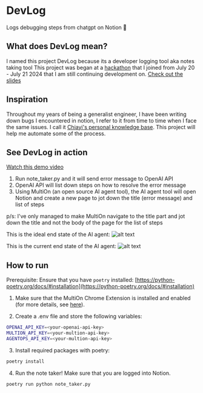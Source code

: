 # DevLog

Logs debugging steps from chatgpt on Notion  🚀

## What does DevLog mean?

I named this project DevLog because its a developer logging tool aka notes taking tool
This project was began at a [hackathon](https://lu.ma/ai-agents-2.0?tk=36NHJB) that I joined from July 20 - July 21 2024 that I am still continuing development on.
[Check out the slides](https://docs.google.com/presentation/d/14rrUprHQya8ZeVnUZJa3k7JcwZ33gGzgg-bjTa2g1oo/edit?usp=sharing)


## Inspiration

Throughout my years of being a generalist engineer, I have been writing down bugs I encountered in notion, I refer to it from time to time when I face the same issues. I call it [Chiayi's personal knowledge base](https://grape-wolf-71f.notion.site/bebb78024ff9423d9121d010f2b848c5?v=13a5b21ed1ca4bee83258bf0dcb22dae&pvs=4).
This project will help me automate some of the process.

## See DevLog in action
[Watch this demo video](https://www.loom.com/share/3fa6e41b0dcd4be6b2cba05cdbe77880)

1. Run note_taker.py and it will send error message to OpenAI API
2. OpenAI API will list down steps on how to resolve the error message
3. Using MultiOn (an open source AI agent tool), the AI agent tool will open Notion and create a new page to jot down the title (error message) and list of steps

p/s: I've only managed to make MultiOn navigate to the title part and jot down the title and not the body of the page for the list of steps

This is the ideal end state of the AI agent:
![alt text](https://github.com/seowchiayi/multion-hackathon/blob/main/devlog-ideal-state.png)

This is the current end state of the AI agent:
![alt text](https://github.com/seowchiayi/multion-hackathon/blob/main/devlog-current-state.png)

## How to run

Prerequisite: Ensure that you have `poetry` installed: [https://python-poetry.org/docs/#installation](https://python-poetry.org/docs/#installation)

1. Make sure that the MultiOn Chrome Extension is installed and enabled (for more details, see [here](https://docs.multion.ai/learn/browser-extension)).

2. Create a .env file and store the following variables:

```bash
OPENAI_API_KEY=<your-openai-api-key>
MULTION_API_KEY=<your-multion-api-key>
AGENTOPS_API_KEY=<your-multion-api-key>
```

3. Install required packages with poetry:

```bash
poetry install
```

4. Run the note taker! Make sure that you are logged into Notion.

```bash
poetry run python note_taker.py
```
